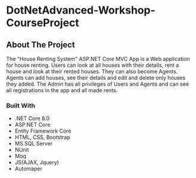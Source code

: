 # DotNetAdvanced-Workshop-CourseProject

## About The Project
The "House Renting System" ASP.NET Core MVC App is a Web application for house renting. Users can look at all houses with their details, rent a house and look at their rented houses. They can also become Agents. Agents can add houses, see their details and edit and delete only houses they added. The Admin has all privileges of Users and Agents and can see all registrations in the app and all made rents.

### Built With
<ul>
  <li>.NET Core 8.0</li>
  <li>ASP.NET Core</li>
  <li>Entity Framework Core</li>
  <li>HTML, CSS, Bootstrap</li>
  <li>MS SQL Server</li>
  <li>NUnit</li>
  <li>Moq</li>
  <li>JS(AJAX, Jquery)</li>
  <li>Automaper</li>
</ul>
<br /><br />
